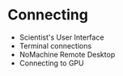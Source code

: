 # Connecting

* Scientist's User Interface 
* Terminal connections 
* NoMachine Remote Desktop 
* Connecting to GPU 
